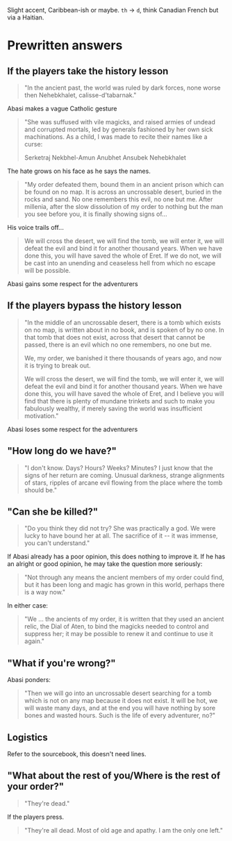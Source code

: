 Slight accent, Caribbean-ish or maybe. `th` -> `d`, think Canadian French but via a Haitian.


# Prewritten answers

## If the players take the history lesson

> "In the ancient past, the world was ruled by dark forces, none worse then Nehebkhalet, calisse-d'tabarnak."

Abasi makes a vague Catholic gesture

> "She was suffused with vile magicks, and raised armies of undead and corrupted mortals, led by generals fashioned by
> her own sick machinations. As a child, I was made to recite their names like a curse:
>
> Serketraj
> Nekbhel-Amun
> Anubhet
> Ansubek
> Nehebkhalet

The hate grows on his face as he says the names.

> "My order defeated them, bound them in an ancient prison which can be found on no map. It is across an uncrossable
> desert, buried in the rocks and sand. No one remembers this evil, no one but me. After millenia, after the slow
> dissolution of my order to nothing but the man you see before you, it is finally showing signs of...

His voice trails off...

> We will cross the desert, we will find the tomb, we will enter it, we will defeat the evil and bind it for another
> thousand years. When we have done this, you will have saved the whole of Eret. If we do not, we will be cast into an
> unending and ceaseless hell from which no escape will be possible.


Abasi gains some respect for the adventurers

## If the players bypass the history lesson

> "In the middle of an uncrossable desert, there is a tomb which exists on no map, is written about in no book, and is
> spoken of by no one. In that tomb that does not exist, across that desert that cannot be passed, there is an evil
> which no one remembers, no one but me.
>
> We, my order, we banished it there thousands of years ago, and now it is trying to break out.
>
> We will cross the desert, we will find the tomb, we will enter it, we will defeat the evil and bind it for another
> thousand years. When we have done this, you will have saved the whole of Eret, and I believe you will find that there
> is plenty of mundane trinkets and such to make you fabulously wealthy, if merely saving the world was insufficient
> motivation."


Abasi loses some respect for the adventurers

## "How long do we have?"

> "I don't know. Days? Hours? Weeks? Minutes? I just know that the signs of her return are coming. Unusual darkness,
> strange alignments of stars, ripples of arcane evil flowing from the place where the tomb should be."


## "Can she be killed?"

> "Do you think they did not try? She was practically a god. We were lucky to have bound her at all. The sacrifice of it
> -- it was immense, you can't understand."

If Abasi already has a poor opinion, this does nothing to improve it. If he has an alright or good opinion, he may take
the question more seriously:

> "Not through any means the ancient members of my order could find, but it has been long and magic has grown in this
> world, perhaps there is a way now."

In either case:

> "We ... the ancients of my order, it is written that they used an ancient relic, the Dial of Aten, to bind the magicks
> needed to control and suppress her; it may be possible to renew it and continue to use it again."

## "What if you're wrong?"

Abasi ponders:

> "Then we will go into an uncrossable desert searching for a tomb which is not on any map because it does not exist. It
> will be hot, we will waste many days, and at the end you will have nothing by sore bones and wasted hours. Such is the
> life of every adventurer, no?"

## Logistics

Refer to the sourcebook, this doesn't need lines.

## "What about the rest of you/Where is the rest of your order?"

> "They're dead."

If the players press.

> "They're all dead. Most of old age and apathy. I am the only one left."

